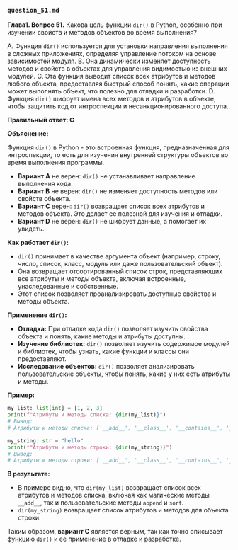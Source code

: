 

### `question_51.md`

**Глава1. Вопрос 51.** Какова цель функции `dir()` в Python, особенно при изучении свойств и методов объектов во время выполнения?

A.  Функция `dir()` используется для установки направления выполнения в сложных приложениях, определяя управление потоком на основе зависимостей модуля.
B.  Она динамически изменяет доступность методов и свойств в объектах для управления видимостью из внешних модулей.
C.  Эта функция выводит список всех атрибутов и методов любого объекта, предоставляя быстрый способ понять, какие операции может выполнять объект, что полезно для отладки и разработки.
D.  Функция `dir()` шифрует имена всех методов и атрибутов в объекте, чтобы защитить код от интроспекции и несанкционированного доступа.

**Правильный ответ: C**

**Объяснение:**

Функция `dir()` в Python - это встроенная функция, предназначенная для интроспекции, то есть для изучения внутренней структуры объектов во время выполнения программы.

*   **Вариант A** не верен: `dir()` не устанавливает направление выполнения кода.
*   **Вариант B** не верен: `dir()` не изменяет доступность методов или свойств объекта.
*   **Вариант C** верен:  `dir()` возвращает список всех атрибутов и методов объекта. Это делает ее полезной для изучения и отладки.
*   **Вариант D** не верен: `dir()` не шифрует данные, а помогает их увидеть.

**Как работает `dir()`:**

*   `dir()` принимает в качестве аргумента объект (например, строку, число, список, класс, модуль или даже пользовательский объект).
*   Она возвращает отсортированный список строк, представляющих все атрибуты и методы объекта, включая встроенные, унаследованные и собственные.
*   Этот список позволяет проанализировать доступные свойства и методы объекта.

**Применение `dir()`:**

*   **Отладка:**  При отладке кода `dir()` позволяет изучить свойства объекта и понять, какие методы и атрибуты доступны.
*   **Изучение библиотек:** `dir()` позволяет изучить содержимое модулей и библиотек, чтобы узнать, какие функции и классы они предоставляют.
*   **Исследование объектов:**  `dir()` позволяет анализировать пользовательские объекты, чтобы понять, какие у них есть атрибуты и методы.

**Пример:**

```python
my_list: list[int] = [1, 2, 3]
print(f"Атрибуты и методы списка: {dir(my_list)}")
# Вывод:
# Атрибуты и методы списка: ['__add__', '__class__', '__contains__', '__delattr__', '__delitem__', '__dir__', '__doc__', '__eq__', '__format__', '__ge__', '__getattribute__', '__getitem__', '__gt__', '__hash__', '__iadd__', '__imul__', '__init__', '__init_subclass__', '__iter__', '__le__', '__len__', '__lt__', '__mul__', '__ne__', '__new__', '__reduce__', '__reduce_ex__', '__repr__', '__reversed__', '__rmul__', '__setattr__', '__setitem__', '__sizeof__', '__str__', '__subclasshook__', 'append', 'clear', 'copy', 'count', 'extend', 'index', 'insert', 'pop', 'remove', 'reverse', 'sort']

my_string: str = "hello"
print(f"Атрибуты и методы строки: {dir(my_string)}")
# Вывод:
# Атрибуты и методы строки: ['__add__', '__class__', '__contains__', '__delattr__', '__dir__', '__doc__', '__eq__', '__format__', '__ge__', '__getattribute__', '__getitem__', '__getnewargs__', '__gt__', '__hash__', '__init__', '__init_subclass__', '__iter__', '__le__', '__len__', '__lt__', '__mod__', '__mul__', '__ne__', '__new__', '__reduce__', '__reduce_ex__', '__repr__', '__rmod__', '__rmul__', '__setattr__', '__sizeof__', '__str__', '__subclasshook__', 'capitalize', 'casefold', 'center', 'count', 'encode', 'endswith', 'expandtabs', 'find', 'format', 'format_map', 'index', 'isalnum', 'isalpha', 'isascii', 'isdecimal', 'isdigit', 'isidentifier', 'islower', 'isnumeric', 'isprintable', 'isspace', 'istitle', 'isupper', 'join', 'ljust', 'lower', 'lstrip', 'maketrans', 'partition', 'removeprefix', 'removesuffix', 'replace', 'rfind', 'rindex', 'rjust', 'rpartition', 'rsplit', 'rstrip', 'split', 'splitlines', 'startswith', 'strip', 'swapcase', 'title', 'translate', 'upper', 'zfill']
```
**В результате:**
*   В примере видно, что `dir(my_list)` возвращает список всех атрибутов и методов списка, включая как магические методы `__add__`, так и пользовательские методы  `append` и `sort`.
*   `dir(my_string)` возвращает список атрибутов и методов для объекта строки.

Таким образом, **вариант C** является верным, так как точно описывает функцию `dir()` и ее применение в отладке и разработке.

